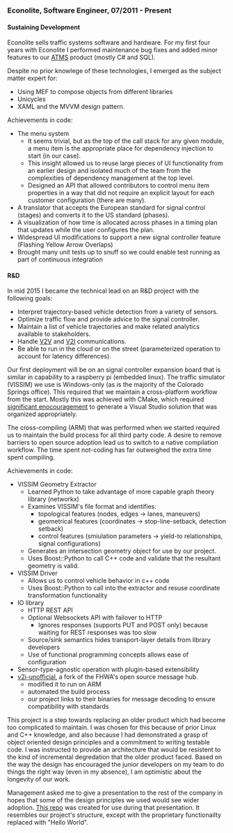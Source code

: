 ### Econolite, Software Engineer, 07/2011 - Present

#### Sustaining Development

Econolite sells traffic systems software and hardware.
For my first four years with Econolite I performed maintenance bug fixes and added minor features to our [ATMS](https://en.wikipedia.org/wiki/Advanced_Traffic_Management_System) product (mostly C# and SQL).

Despite no prior knowlege of these technologies, I emerged as the subject matter expert for:

 - Using MEF to compose objects from different libraries
 - Unicycles
 - XAML and the MVVM design pattern.

Achievements in code:

 - The menu system
   - It seems trivial, but as the top of the call stack for any given module, a menu item is the appropriate place for dependency injection to start (in our case).
   - This insight allowed us to reuse large pieces of UI functionality from an earlier design and isolated much of the team from the complexities of dependency management at the top level.
   - Designed an API that allowed contributors to control menu item properties in a way that did not require an explicit layout for each customer configuration (there are many).
 - A translator that accepts the European standard for signal control (stages) and converts it to the US standard (phases).
 - A visualization of how time is allocated across phases in a timing plan that updates while the user configures the plan.
 - Widespread UI modifications to support a new signal controller feature (Flashing Yellow Arrow Overlaps)
 - Brought many unit tests up to snuff so we could enable test running as part of continuous integration

#### R&D

In mid 2015 I became the technical lead on an R&D project with the following goals:

 - Interpret trajectory-based vehicle detection from a variety of sensors.
 - Optimize traffic flow and provide advice to the signal controller.
 - Maintain a list of vehicle trajectories and make related analytics available to stakeholders.
 - Handle [V2V](https://www.its.dot.gov/itspac/october2012/PDF/data_availability.pdf) and [V2I](https://www.its.dot.gov/presentations/pdf/Fok_SPaT.pdf) communications.
 - Be able to run in the cloud or on the street (parameterized operation to account for latency differences).

Our first deployment will be on an signal controller expansion board that is similar in capability to a raspberry pi (embedded linux).
The traffic simulator (VISSIM) we use is Windows-only (as is the majority of the Colorado Springs office).
This required that we maintain a cross-platform workflow from the start.
Mostly this was achieved with CMake, which required [significant enocouragement](https://github.com/MatrixManAtYrService/hello-cpp-linwin/blob/master/CMakeLists.txt) to generate a Visual Studio solution that was organized appropriately.

The cross-compiling (ARM) that was performed when we started required us to maintain the build process for all third party code.
A desire to remove barriers to open source adoption lead us to switch to a native compilation workflow.
The time spent not-coding has far outweighed the extra time spent compiling.

Achievements in code:
 - VISSIM Geometry Extractor
   - Learned Python to take advantage of more capable graph theory library (networkx)
   - Examines VISSIM's file format and identifies:
     - topological features (nodes, edges -> lanes, maneuvers)
     - geometrical features (coordinates -> stop-line-setback, detection setback)
     - control features (smiulation parameters -> yield-to relationships, signal configurations)
   - Generates an intersection geometry object for use by our project.
   - Uses Boost::Python to call C++ code and validate that the resultant geometry is valid.
 - VISSIM Driver
   - Allows us to control vehicle behavior in c++ code
   - Uses Boost::Python to call into the extractor and resuse coordinate transformation functionality
 - IO library
   - HTTP REST API
   - Optional Websockets API with failover to HTTP
     - Ignores responses (supports PUT and POST only) because waiting for REST responses was too slow
   - Source/sink semantics hides transport-layer details from library developers
   - Use of functional programming concepts allows ease of configuration
 - Sensor-type-agnostic operation with plugin-based extensibility
 - [v2i-unofficial](https://github.com/MatrixManAtYrService/v2i-unofficial), a fork of the FHWA's open source message hub.
   - modified it to run on ARM
   - automated the build process
   - our project links to their binaries for message decoding to ensure compatibility with standards

This project is a step towards replacing an older product which had become too complicated to maintain.
I was chosen for this because of prior Linux and C++ knowledge, and also because I had demonstrated a grasp of object oriented design principles and a commitment to writing testable code.
I was instructed to provide an architecture that would be resistent to the kind of incremental degredation that the older product faced.
Based on the way the design has encouraged the junior developers on my team to do things the right way (even in my absence), I am optimistic about the longevity of our work.

Management asked me to give a presentation to the rest of the company in hopes that some of the design principles we used would see wider adoption.
[This repo](https://github.com/MatrixManAtYrService/hello-cpp-linwin/) was created for use during that presentation.
It resembles our project's structure, except with the proprietary functionailty replaced with "Hello World".

